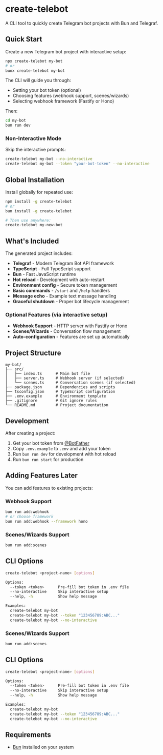 # create-telebot

A CLI tool to quickly create Telegram bot projects with Bun and Telegraf.

## Quick Start

Create a new Telegram bot project with interactive setup:

```bash
npx create-telebot my-bot
# or
bunx create-telebot my-bot
```

The CLI will guide you through:

- Setting your bot token (optional)
- Choosing features (webhook support, scenes/wizards)
- Selecting webhook framework (Fastify or Hono)

Then:

```bash
cd my-bot
bun run dev
```

### Non-Interactive Mode

Skip the interactive prompts:

```bash
create-telebot my-bot --no-interactive
create-telebot my-bot --token "your-bot-token" --no-interactive
```

## Global Installation

Install globally for repeated use:

```bash
npm install -g create-telebot
# or
bun install -g create-telebot

# Then use anywhere:
create-telebot my-new-bot
```

## What's Included

The generated project includes:

- **Telegraf** - Modern Telegram Bot API framework
- **TypeScript** - Full TypeScript support
- **Bun** - Fast JavaScript runtime
- **Hot reload** - Development with auto-restart
- **Environment config** - Secure token management
- **Basic commands** - `/start` and `/help` handlers
- **Message echo** - Example text message handling
- **Graceful shutdown** - Proper bot lifecycle management

### Optional Features (via interactive setup)

- **Webhook Support** - HTTP server with Fastify or Hono
- **Scenes/Wizards** - Conversation flow management
- **Auto-configuration** - Features are set up automatically

## Project Structure

```
my-bot/
├── src/
│   ├── index.ts      # Main bot file
│   ├── server.ts     # Webhook server (if selected)
│   └── scenes.ts     # Conversation scenes (if selected)
├── package.json      # Dependencies and scripts
├── tsconfig.json     # TypeScript configuration
├── .env.example      # Environment template
├── .gitignore        # Git ignore rules
└── README.md         # Project documentation
```

## Development

After creating a project:

1. Get your bot token from [@BotFather](https://t.me/botfather)
2. Copy `.env.example` to `.env` and add your token
3. Run `bun run dev` for development with hot reload
4. Run `bun run start` for production

## Adding Features Later

You can add features to existing projects:

### Webhook Support

```bash
bun run add:webhook
# or choose framework
bun run add:webhook --framework hono
```

### Scenes/Wizards Support

```bash
bun run add:scenes
```

## CLI Options

```bash
create-telebot <project-name> [options]

Options:
  --token <token>      Pre-fill bot token in .env file
  --no-interactive     Skip interactive setup
  --help, -h           Show help message

Examples:
  create-telebot my-bot
  create-telebot my-bot --token "123456789:ABC..."
  create-telebot my-bot --no-interactive
```

### Scenes/Wizards Support

```bash
bun run add:scenes
```

## CLI Options

```bash
create-telebot <project-name> [options]

Options:
  --token <token>      Pre-fill bot token in .env file
  --no-interactive     Skip interactive setup
  --help, -h           Show help message

Examples:
  create-telebot my-bot
  create-telebot my-bot --token "123456789:ABC..."
  create-telebot my-bot --no-interactive
```

## Requirements

- [Bun](https://bun.sh) installed on your system
